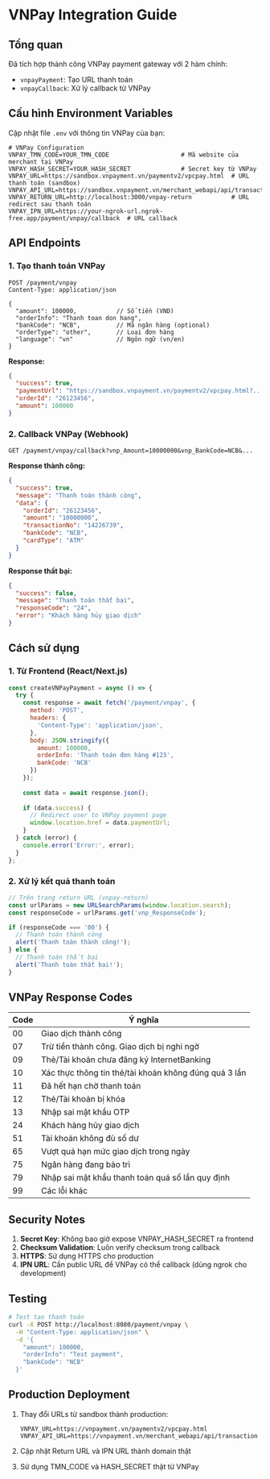 # VNPay Integration Guide

## Tổng quan
Đã tích hợp thành công VNPay payment gateway với 2 hàm chính:
- `vnpayPayment`: Tạo URL thanh toán
- `vnpayCallback`: Xử lý callback từ VNPay

## Cấu hình Environment Variables

Cập nhật file `.env` với thông tin VNPay của bạn:

```env
# VNPay Configuration  
VNPAY_TMN_CODE=YOUR_TMN_CODE                    # Mã website của merchant tại VNPay
VNPAY_HASH_SECRET=YOUR_HASH_SECRET              # Secret key từ VNPay
VNPAY_URL=https://sandbox.vnpayment.vn/paymentv2/vpcpay.html  # URL thanh toán (sandbox)
VNPAY_API_URL=https://sandbox.vnpayment.vn/merchant_webapi/api/transaction
VNPAY_RETURN_URL=http://localhost:3000/vnpay-return           # URL redirect sau thanh toán
VNPAY_IPN_URL=https://your-ngrok-url.ngrok-free.app/payment/vnpay/callback  # URL callback
```

## API Endpoints

### 1. Tạo thanh toán VNPay
```http
POST /payment/vnpay
Content-Type: application/json

{
  "amount": 100000,           // Số tiền (VND)
  "orderInfo": "Thanh toan don hang",
  "bankCode": "NCB",          // Mã ngân hàng (optional)
  "orderType": "other",       // Loại đơn hàng
  "language": "vn"            // Ngôn ngữ (vn/en)
}
```

**Response:**
```json
{
  "success": true,
  "paymentUrl": "https://sandbox.vnpayment.vn/paymentv2/vpcpay.html?...",
  "orderId": "26123456",
  "amount": 100000
}
```

### 2. Callback VNPay (Webhook)
```http
GET /payment/vnpay/callback?vnp_Amount=10000000&vnp_BankCode=NCB&...
```

**Response thành công:**
```json
{
  "success": true,
  "message": "Thanh toán thành công",
  "data": {
    "orderId": "26123456",
    "amount": "10000000",
    "transactionNo": "14226739",
    "bankCode": "NCB",
    "cardType": "ATM"
  }
}
```

**Response thất bại:**
```json
{
  "success": false,
  "message": "Thanh toán thất bại",
  "responseCode": "24",
  "error": "Khách hàng hủy giao dịch"
}
```

## Cách sử dụng

### 1. Từ Frontend (React/Next.js)
```javascript
const createVNPayPayment = async () => {
  try {
    const response = await fetch('/payment/vnpay', {
      method: 'POST',
      headers: {
        'Content-Type': 'application/json',
      },
      body: JSON.stringify({
        amount: 100000,
        orderInfo: 'Thanh toán đơn hàng #123',
        bankCode: 'NCB'
      })
    });
    
    const data = await response.json();
    
    if (data.success) {
      // Redirect user to VNPay payment page
      window.location.href = data.paymentUrl;
    }
  } catch (error) {
    console.error('Error:', error);
  }
};
```

### 2. Xử lý kết quả thanh toán
```javascript
// Trên trang return URL (vnpay-return)
const urlParams = new URLSearchParams(window.location.search);
const responseCode = urlParams.get('vnp_ResponseCode');

if (responseCode === '00') {
  // Thanh toán thành công
  alert('Thanh toán thành công!');
} else {
  // Thanh toán thất bại
  alert('Thanh toán thất bại!');
}
```

## VNPay Response Codes

| Code | Ý nghĩa |
|------|---------|
| 00   | Giao dịch thành công |
| 07   | Trừ tiền thành công. Giao dịch bị nghi ngờ |
| 09   | Thẻ/Tài khoản chưa đăng ký InternetBanking |
| 10   | Xác thực thông tin thẻ/tài khoản không đúng quá 3 lần |
| 11   | Đã hết hạn chờ thanh toán |
| 12   | Thẻ/Tài khoản bị khóa |
| 13   | Nhập sai mật khẩu OTP |
| 24   | Khách hàng hủy giao dịch |
| 51   | Tài khoản không đủ số dư |
| 65   | Vượt quá hạn mức giao dịch trong ngày |
| 75   | Ngân hàng đang bảo trì |
| 79   | Nhập sai mật khẩu thanh toán quá số lần quy định |
| 99   | Các lỗi khác |

## Security Notes

1. **Secret Key**: Không bao giờ expose VNPAY_HASH_SECRET ra frontend
2. **Checksum Validation**: Luôn verify checksum trong callback
3. **HTTPS**: Sử dụng HTTPS cho production
4. **IPN URL**: Cần public URL để VNPay có thể callback (dùng ngrok cho development)

## Testing

```bash
# Test tạo thanh toán
curl -X POST http://localhost:8080/payment/vnpay \
  -H "Content-Type: application/json" \
  -d '{
    "amount": 100000,
    "orderInfo": "Test payment",
    "bankCode": "NCB"
  }'
```

## Production Deployment

1. Thay đổi URLs từ sandbox thành production:
   ```env
   VNPAY_URL=https://vnpayment.vn/paymentv2/vpcpay.html
   VNPAY_API_URL=https://vnpayment.vn/merchant_webapi/api/transaction
   ```

2. Cập nhật Return URL và IPN URL thành domain thật

3. Sử dụng TMN_CODE và HASH_SECRET thật từ VNPay
